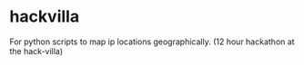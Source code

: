 hackvilla
=========

For python scripts to map ip locations geographically. (12 hour hackathon at the hack-villa)

